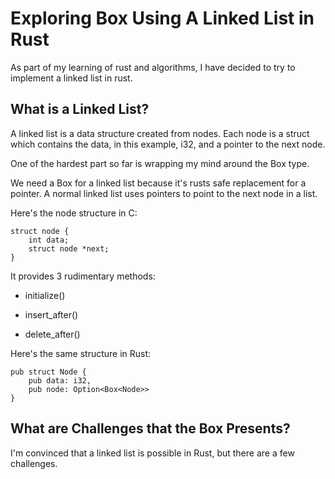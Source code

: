 # Exploring Box Using A Linked List in Rust #

As part of my learning of rust and algorithms, I have decided to try to
implement a linked list in rust.

## What is a Linked List? ##

A linked list is a data structure created from nodes. Each node is a struct
which contains the data, in this example, i32, and a pointer to the next
node.

One of the hardest part so far is wrapping my mind around the Box type.

We need a Box for a linked list because it's rusts safe replacement for a
pointer. A normal linked list uses pointers to point to the next node in a
list.

Here's the node structure in C:

````
struct node {
    int data;
    struct node *next;
}
````

It provides 3 rudimentary methods:

* initialize()

* insert_after()

* delete_after()

Here's the same structure in Rust:

````
pub struct Node {
    pub data: i32,
    pub node: Option<Box<Node>>
}

````

## What are Challenges that the Box<T> Presents? ##

I'm convinced that a linked list is possible in Rust, but there are a few challenges.


